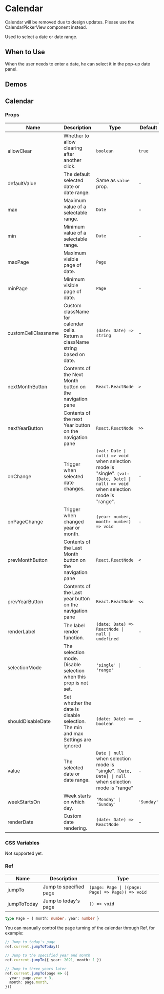 # Calendar <Experimental></Experimental>

<Alert type="warning">
  Calendar will be removed due to design updates. Please use the CalendarPickerView component instead.
</Alert>

Used to select a date or date range.

## When to Use

When the user needs to enter a date, he can select it in the pop-up date panel.

## Demos

<code src="./demos/demo1.tsx"></code>

<code src="./demos/demo2.tsx"></code>

<code src="./demos/demo3.tsx"></code>

<code src="./demos/demo4.tsx"></code>

<code src="./demos/demo5.tsx"></code>

<code src="./demos/demo6.tsx"></code>

## Calendar

### Props

| Name | Description | Type | Default | Version |
| --- | --- | --- | --- | --- |
| allowClear | Whether to allow clearing after another click. | `boolean` | `true` |
| defaultValue | The default selected date or date range. | Same as `value` prop. | - |
| max | Maximum value of a selectable range. | `Date` | - |
| min | Minimum value of a selectable range. | `Date` | - |
| maxPage | Maximum visible page of date. | `Page` |
| minPage | Minimum visible page of date. | `Page` | - |
| customCellClassname | Custom className for calendar cells. Return a className string based on date. | `(date: Date) => string` | - |  |
| nextMonthButton | Contents of the Next Month button on the navigation pane | `React.ReactNode` | `>` |
| nextYearButton | Contents of the next Year button on the navigation pane | `React.ReactNode` | `>>` |
| onChange | Trigger when selected date changes. | `(val: Date \| null) => void` when selection mode is "single". `(val: [Date, Date] \| null) => void` when selection mode is "range". | - |
| onPageChange | Trigger when changed year or month. | `(year: number, month: number) => void` | - |
| prevMonthButton | Contents of the Last Month button on the navigation pane | `React.ReactNode` | `<` |
| prevYearButton | Contents of the Last year button on the navigation pane | `React.ReactNode` | `<<` |
| renderLabel | The label render function. | `(date: Date) => ReactNode \| null \| undefined` | - |
| selectionMode | The selection mode. Disable selection when this prop is not set. | `'single' \| 'range'` | - |
| shouldDisableDate | Set whether the date is disable selection. The min and max Settings are ignored | `(date: Date) => boolean` | - |
| value | The selected date or date range. | `Date \| null` when selection mode is "single". `[Date, Date] \| null` when selection mode is "range" | - |
| weekStartsOn | Week starts on which day. | `'Monday' \| 'Sunday'` | `'Sunday'` |
| renderDate | Custom date rendering. | `(date: Date) => ReactNode` | - | 5.28.0 |

### CSS Variables

Not supported yet.

### Ref

| Name | Description | Type |
| --- | --- | --- |
| jumpTo | Jump to specified page | `(page: Page \| ((page: Page) => Page)) => void` |
| jumpToToday | Jump to today's page | `() => void` |

```ts
type Page = { month: number; year: number }
```

You can manually control the page turning of the calendar through Ref, for example:

```ts
// Jump to today's page
ref.current.jumpToToday()

// Jump to the specified year and month
ref.current.jumpTo({ year: 2021, month: 1 })

// Jump to three years later
ref.current.jumpTo(page => ({
  year: page.year + 3,
  month: page.month,
}))
```
